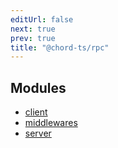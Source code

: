 ```yaml
---
editUrl: false
next: true
prev: true
title: "@chord-ts/rpc"
---
```


## Modules

- [client](client/README.md)
- [middlewares](middlewares/README.md)
- [server](server/README.md)
